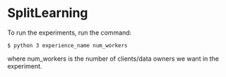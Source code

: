 # SplitLearning

To run the experiments, run the command: 
```
$ python 3 experience_name num_workers
```
where num_workers is the number of clients/data owners we want in the experiment. 

